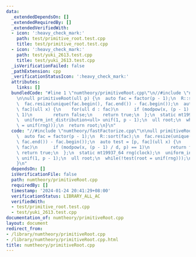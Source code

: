 ```yaml
---
data:
  _extendedDependsOn: []
  _extendedRequiredBy: []
  _extendedVerifiedWith:
  - icon: ':heavy_check_mark:'
    path: test/primitive_root.test.cpp
    title: test/primitive_root.test.cpp
  - icon: ':heavy_check_mark:'
    path: test/yuki_2613.test.cpp
    title: test/yuki_2613.test.cpp
  _isVerificationFailed: false
  _pathExtension: cpp
  _verificationStatusIcon: ':heavy_check_mark:'
  attributes:
    links: []
  bundledCode: "#line 1 \"numtheory/primitiveRoot.cpp\"\n//#include \"numtheory/fastFactorize.cpp\"\
    \n\null primitiveRoot(ull p) {\n  auto fac = factor(p - 1);\n  R::sort(fac);\n\
    \  fac.resize(unique(fac.begin(), fac.end()) - fac.begin());\n  auto test = [p,\
    \ fac](ull x) {\n    for(ull d : fac)\n      if (modpow(x, (p - 1) / d, p) ==\
    \ 1)\n        return false;\n    return true;\n  };\n  static mt19937_64 rng(clock);\n\
    \  uniform_int_distribution<ull> unif(1, p - 1);\n  ull root;\n  while(!test(root\
    \ = unif(rng)));\n  return root;\n}\n"
  code: "//#include \"numtheory/fastFactorize.cpp\"\n\null primitiveRoot(ull p) {\n\
    \  auto fac = factor(p - 1);\n  R::sort(fac);\n  fac.resize(unique(fac.begin(),\
    \ fac.end()) - fac.begin());\n  auto test = [p, fac](ull x) {\n    for(ull d :\
    \ fac)\n      if (modpow(x, (p - 1) / d, p) == 1)\n        return false;\n   \
    \ return true;\n  };\n  static mt19937_64 rng(clock);\n  uniform_int_distribution<ull>\
    \ unif(1, p - 1);\n  ull root;\n  while(!test(root = unif(rng)));\n  return root;\n\
    }\n"
  dependsOn: []
  isVerificationFile: false
  path: numtheory/primitiveRoot.cpp
  requiredBy: []
  timestamp: '2024-01-24 20:41:29+08:00'
  verificationStatus: LIBRARY_ALL_AC
  verifiedWith:
  - test/primitive_root.test.cpp
  - test/yuki_2613.test.cpp
documentation_of: numtheory/primitiveRoot.cpp
layout: document
redirect_from:
- /library/numtheory/primitiveRoot.cpp
- /library/numtheory/primitiveRoot.cpp.html
title: numtheory/primitiveRoot.cpp
---
```

